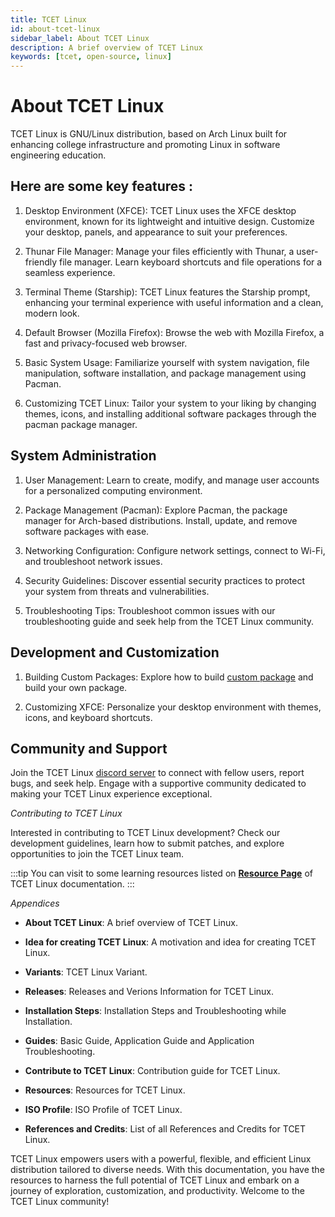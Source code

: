 ```yaml
---
title: TCET Linux
id: about-tcet-linux
sidebar_label: About TCET Linux
description: A brief overview of TCET Linux
keywords: [tcet, open-source, linux]
---
```


# About TCET Linux #

TCET Linux is GNU/Linux distribution, based on Arch Linux built for enhancing college infrastructure and promoting Linux in software engineering education. 


## Here are some key features : ##

1) Desktop Environment (XFCE): TCET Linux uses the XFCE desktop environment, known for its lightweight and intuitive design. Customize your desktop, panels, and appearance to suit your preferences.

2) Thunar File Manager: Manage your files efficiently with Thunar, a user-friendly file manager. Learn keyboard shortcuts and file operations for a seamless experience.

3) Terminal Theme (Starship): TCET Linux features the Starship prompt, enhancing your terminal experience with useful information and a clean, modern look.

4) Default Browser (Mozilla Firefox): Browse the web with Mozilla Firefox, a fast and privacy-focused web browser.

5) Basic System Usage: Familiarize yourself with system navigation, file manipulation, software installation, and package management using Pacman.

6) Customizing TCET Linux: Tailor your system to your liking by changing themes, icons, and installing additional software packages through the pacman package manager.

## System Administration ##

1) User Management: Learn to create, modify, and manage user accounts for a personalized computing environment.

2) Package Management (Pacman): Explore Pacman, the package manager for Arch-based distributions. Install, update, and remove software packages with ease.

3) Networking Configuration: Configure network settings, connect to Wi-Fi, and troubleshoot network issues.

4) Security Guidelines: Discover essential security practices to protect your system from threats and vulnerabilities.

5) Troubleshooting Tips: Troubleshoot common issues with our troubleshooting guide and seek help from the TCET Linux community.

## Development and Customization ##

1) Building Custom Packages: Explore how to build [custom package](https://wiki.archlinux.org/title/PKGBUILD) and build your own package.



2) Customizing XFCE: Personalize your desktop environment with themes, icons, and keyboard shortcuts.

## Community and Support ##

Join the TCET Linux [discord server](https://discord.com/channels/1077233618109337691/1096352605883609108) to connect with fellow users, report bugs, and seek help. Engage with a supportive community dedicated to making your TCET Linux experience exceptional.

*Contributing to TCET Linux*

Interested in contributing to TCET Linux development? Check our development guidelines, learn how to submit patches, and explore opportunities to join the TCET Linux team.

:::tip
You can visit to some learning resources listed on **[Resource Page](/docs/projects/tcet-linux/resources.md)** of TCET Linux documentation.
:::

*Appendices*

- **About TCET Linux**: A brief overview of TCET Linux.

- **Idea for creating TCET Linux**: A motivation and idea for creating TCET Linux.

- **Variants**: TCET Linux Variant.

- **Releases**: Releases and Verions Information for TCET Linux.

- **Installation Steps**: Installation Steps and Troubleshooting while Installation.

- **Guides**: Basic Guide, Application Guide and Application Troubleshooting.

- **Contribute to TCET Linux**: Contribution guide for TCET Linux.

- **Resources**: Resources for TCET Linux.

- **ISO Profile**: ISO Profile of TCET Linux.

- **References and Credits**: List of all References and Credits for TCET Linux.

TCET Linux empowers users with a powerful, flexible, and efficient Linux distribution tailored to diverse needs. With this documentation, you have the resources to harness the full potential of TCET Linux and embark on a journey of exploration, customization, and productivity. Welcome to the TCET Linux community!